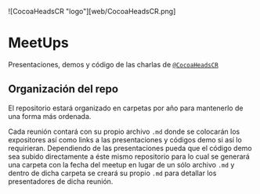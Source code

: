 ![CocoaHeadsCR "logo"][web/CocoaHeadsCR.png]

# MeetUps
Presentaciones, demos y código de las charlas de [`@CocoaHeadsCR`][cocoaheads]

[cocoaheads]:https://twitter.com/cocoaheadscr

## Organización del repo
El repositorio estará organizado en carpetas por año para mantenerlo de una forma más ordenada.

Cada reunión contará con su propio archivo `.md` donde se colocarán los expositores así como links a las presentaciones y códigos demo si así lo requirieran.
Dependiendo de las presentaciones pueda que el código demo sea subido directamente a éste mismo repositorio para lo cual se generará una carpeta con la fecha del meetup en lugar de un sólo archivo `.md` y dentro de dicha carpeta se creará su propio `.md` para detallar los presentadores de dicha reunión.
